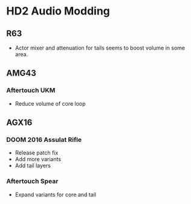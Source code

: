 # HD2 Audio Modding

## R63

- Actor mixer and attenuation for tails seems to boost volume in some area. 

## AMG43

### Aftertouch UKM

- Reduce volume of core loop

## AGX16

### DOOM 2016 Assulat Rifle

- Release patch fix
- Add more variants
- Add tail layers

### Aftertouch Spear

- Expand variants for core and tail
